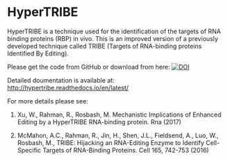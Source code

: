 # HyperTRIBE
HyperTRIBE is a technique used for the identification of the targets of RNA binding proteins (RBP) in vivo. This is an improved version of a previously developed technique called TRIBE (Targets of RNA-binding proteins Identified By Editing).

Please get the code from GitHub or download from here: [![DOI](https://zenodo.org/badge/114820120.svg)](https://zenodo.org/badge/latestdoi/114820120)

Detailed doumentation is available at: http://hypertribe.readthedocs.io/en/latest/

For more details please see:

1. Xu, W., Rahman, R., Rosbash, M. Mechanistic Implications of Enhanced Editing by a HyperTRIBE RNA-binding protein. Rna (2017)

2. McMahon, A.C.,  Rahman, R., Jin, H., Shen, J.L., Fieldsend, A., Luo, W., Rosbash, M., TRIBE: Hijacking an RNA-Editing Enzyme to Identify Cell-Specific Targets of RNA-Binding Proteins. Cell 165, 742-753 (2016)